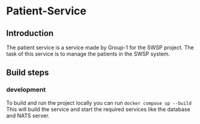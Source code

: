 # Patient-Service

## Introduction
The patient service is a service made by Group-1 for the SWSP project.
The task of this service is to manage the patients in the SWSP system.

## Build steps

### development
To build and run the project locally you can run `docker compose up --build`
This will build the service and start the required services like the database and NATS server.
